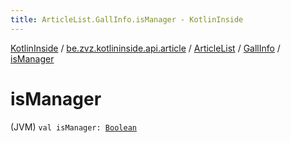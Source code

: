 ```yaml
---
title: ArticleList.GallInfo.isManager - KotlinInside
---
```


[KotlinInside](../../../index.html) / [be.zvz.kotlininside.api.article](../../index.html) / [ArticleList](../index.html) / [GallInfo](index.html) / [isManager](./is-manager.html)

# isManager

(JVM) `val isManager: `[`Boolean`](https://kotlinlang.org/api/latest/jvm/stdlib/kotlin/-boolean/index.html)